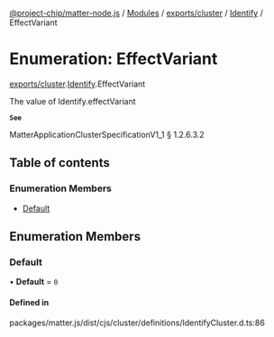 [@project-chip/matter-node.js](../README.md) / [Modules](../modules.md) / [exports/cluster](../modules/exports_cluster.md) / [Identify](../modules/exports_cluster.Identify.md) / EffectVariant

# Enumeration: EffectVariant

[exports/cluster](../modules/exports_cluster.md).[Identify](../modules/exports_cluster.Identify.md).EffectVariant

The value of Identify.effectVariant

**`See`**

MatterApplicationClusterSpecificationV1_1 § 1.2.6.3.2

## Table of contents

### Enumeration Members

- [Default](exports_cluster.Identify.EffectVariant.md#default)

## Enumeration Members

### Default

• **Default** = ``0``

#### Defined in

packages/matter.js/dist/cjs/cluster/definitions/IdentifyCluster.d.ts:86
